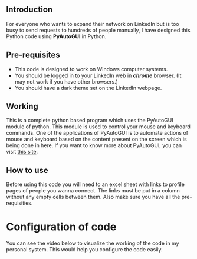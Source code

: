 ## Introduction
For everyone who wants to expand their network on LinkedIn but is too busy to send requests to hundreds of people manually, I have designed this Python code using **PyAutoGUI** in Python. 

## Pre-requisites
* This code is designed to work on Windows computer systems.
* You should be logged in to your LinkedIn web in **_chrome_** browser. (It may not work if you have other browsers.)
* You should have a dark theme set on the LinkedIn webpage.

## Working
This is a complete python based program which uses the PyAutoGUI module of python. This module is used to control your mouse and keyboard commands. One of the applications of PyAutoGUI is to automate actions of mouse and keyboard based on the content present on the screen which is being done in here. If you want to know more about PyAutoGUI, you can visit [this site](https://pyautogui.readthedocs.io/en/latest/).

## How to use
Before using this code you will need to an excel sheet with links to profile pages of people you wanna connect. The links must be put in a column without any empty cells between them. Also make sure you have all the pre-requisities. 

# Configuration of code
You can see the video below to visualize the working of the code in my personal system. This would help you configure the code easily.